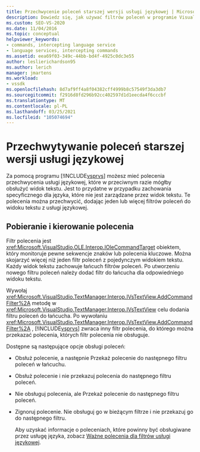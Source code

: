 ```yaml
---
title: Przechwycenie poleceń starszej wersji usługi językowej | Microsoft Docs
description: Dowiedz się, jak używać filtrów poleceń w programie Visual Studio, aby przechwycić starsze polecenia usługi językowej i dodać zachowanie specyficzne dla języka.
ms.custom: SEO-VS-2020
ms.date: 11/04/2016
ms.topic: conceptual
helpviewer_keywords:
- commands, intercepting language service
- language services, intercepting commands
ms.assetid: eea69f03-349c-44bb-bd4f-4925c0dc3e55
author: leslierichardson95
ms.author: lerich
manager: jmartens
ms.workload:
- vssdk
ms.openlocfilehash: 8d7af9ff4a8f04382cff4999b8c57549f3da3db7
ms.sourcegitcommit: f2916d8fd296b92cc402597d1d1eecda4f6cccbf
ms.translationtype: MT
ms.contentlocale: pl-PL
ms.lasthandoff: 03/25/2021
ms.locfileid: "105074694"
---
```

# <a name="intercepting-legacy-language-service-commands"></a>Przechwytywanie poleceń starszej wersji usługi językowej
Za pomocą programu [!INCLUDE[vsprvs](../../code-quality/includes/vsprvs_md.md)] możesz mieć polecenia przechwycenia usługi językowej, które w przeciwnym razie mógłby obsłużyć widok tekstu. Jest to przydatne w przypadku zachowania specyficznego dla języka, które nie jest zarządzane przez widok tekstu. Te polecenia można przechwycić, dodając jeden lub więcej filtrów poleceń do widoku tekstu z usługi językowej.

## <a name="getting-and-routing-the-command"></a>Pobieranie i kierowanie polecenia
 Filtr polecenia jest <xref:Microsoft.VisualStudio.OLE.Interop.IOleCommandTarget> obiektem, który monitoruje pewne sekwencje znaków lub polecenia kluczowe. Można skojarzyć więcej niż jeden filtr poleceń z pojedynczym widokiem tekstu. Każdy widok tekstu zachowuje łańcuch filtrów poleceń. Po utworzeniu nowego filtru poleceń należy dodać filtr do łańcucha dla odpowiedniego widoku tekstu.

 Wywołaj <xref:Microsoft.VisualStudio.TextManager.Interop.IVsTextView.AddCommandFilter%2A> metodę w <xref:Microsoft.VisualStudio.TextManager.Interop.IVsTextView> celu dodania filtru poleceń do łańcucha. Po wywołaniu <xref:Microsoft.VisualStudio.TextManager.Interop.IVsTextView.AddCommandFilter%2A> , [!INCLUDE[vsprvs](../../code-quality/includes/vsprvs_md.md)] zwraca inny filtr polecenia, do którego można przekazać polecenia, których filtr polecenia nie obsługuje.

 Dostępne są następujące opcje obsługi poleceń:

- Obsłuż polecenie, a następnie Przekaż polecenie do następnego filtru poleceń w łańcuchu.

- Obsłuż polecenie i nie przekazuj polecenia do następnego filtru poleceń.

- Nie obsługuj polecenia, ale Przekaż polecenie do następnego filtru poleceń.

- Zignoruj polecenie. Nie obsługuj go w bieżącym filtrze i nie przekazuj go do następnego filtru.

  Aby uzyskać informacje o poleceniach, które powinny być obsługiwane przez usługę języka, zobacz [Ważne polecenia dla filtrów usługi językowej](../../extensibility/internals/important-commands-for-language-service-filters.md).
